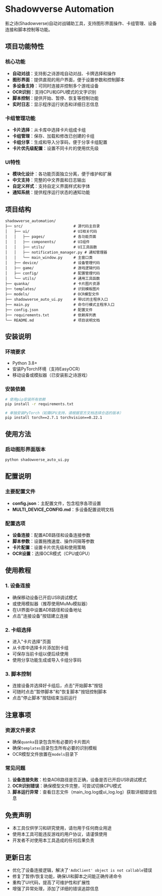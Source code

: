 # Shadowverse Automation

影之诗(Shadowverse)自动对战辅助工具，支持图形界面操作、卡组管理、设备连接和脚本控制等功能。

## 项目功能特性

### 核心功能
- **自动对战**：支持影之诗游戏自动对战、卡牌选择和操作
- **图形界面**：提供直观的用户界面，便于设置参数和控制脚本
- **多设备支持**：可同时连接并控制多个游戏设备
- **OCR识别**：支持CPU和GPU模式的文字识别
- **脚本控制**：提供开始、暂停、恢复等控制功能
- **实时日志**：显示程序运行状态和详细日志信息

### 卡组管理功能
- **卡片选择**：从卡库中选择卡片组成卡组
- **卡组管理**：保存、加载和修改已创建的卡组
- **卡组分享**：生成和导入分享码，便于分享卡组配置
- **卡片优先级配置**：设置不同卡片的使用优先级

### UI特性
- **模块化设计**：各功能页面独立分离，便于维护和扩展
- **中文支持**：完整的中文界面和日志输出
- **自定义样式**：支持自定义界面样式和字体
- **通知系统**：提供程序运行状态的通知功能

## 项目结构

```
shadowverse_automation/
├── src/                       # 源代码主目录
│   ├── ui/                    # UI相关代码
│   │   ├── pages/             # 各功能页面
│   │   ├── components/        # UI组件
│   │   ├── utils/             # UI工具函数
│   │   ├── notification_manager.py # 通知管理器
│   │   └── main_window.py     # 主窗口类
│   ├── device/                # 设备管理代码
│   ├── game/                  # 游戏逻辑代码
│   ├── config/                # 配置管理代码
│   └── utils/                 # 通用工具函数
├── quanka/                    # 卡片图片资源
├── templates/                 # 识别模板图片
├── models/                    # OCR模型文件
├── shadowverse_auto_ui.py     # 带UI的主程序入口
├── main.py                    # 命令行模式主程序入口
├── config.json                # 配置文件
├── requirements.txt           # 依赖库列表
└── README.md                  # 项目说明文档
```

## 安装说明

### 环境要求
- Python 3.8+ 
- 安装PyTorch环境（支持EasyOCR）
- 移动设备或模拟器（已安装影之诗游戏）

### 安装依赖

```bash
# 使用pip安装所有依赖
pip install -r requirements.txt

# 单独安装PyTorch（如需GPU支持，请根据官方文档选择合适的版本）
pip install torch==2.7.1 torchvision==0.22.1
```

## 使用方法

### 启动图形界面版本

```bash
python shadowverse_auto_ui.py
```

## 配置说明

### 主要配置文件
- **config.json**：主配置文件，包含程序各项设置
- **MULTI_DEVICE_CONFIG.md**：多设备配置说明文档

### 配置选项
- **设备连接**：配置ADB路径和设备连接参数
- **脚本参数**：设置拖拽速度、操作间隔等参数
- **卡片配置**：设置卡片优先级和使用策略
- **OCR设置**：选择OCR模式（CPU或GPU）

## 使用教程

### 1. 设备连接
- 确保移动设备已开启USB调试模式
- 或使用模拟器（推荐使用MuMu模拟器）
- 在UI界面中设置ADB路径和设备地址
- 点击"连接设备"按钮建立连接

### 2. 卡组选择
- 进入"卡片选择"页面
- 从卡库中选择卡片添加到卡组
- 可保存当前卡组以便后续使用
- 使用分享功能生成或导入卡组分享码

### 3. 脚本控制
- 连接设备并选择好卡组后，点击"开始脚本"按钮
- 可随时点击"暂停脚本"和"恢复脚本"按钮控制脚本
- 点击"停止脚本"按钮结束当前运行

## 注意事项

### 资源文件要求
- 确保`quanka`目录包含所有必要的卡片图片
- 确保`templates`目录包含所有必要的识别模板
- OCR模型文件放置在`models`目录下

### 常见问题
1. **设备连接失败**：检查ADB路径是否正确，设备是否已开启USB调试模式
2. **OCR识别错误**：确保模型文件完整，可尝试切换CPU模式
3. **脚本运行异常**：查看日志文件（main_log.log或ui_log.log）获取详细错误信息

## 免责声明
- 本工具仅供学习和研究使用，请勿用于任何商业用途
- 使用本工具可能违反游戏的用户协议，请谨慎使用
- 开发者不对使用本工具造成的任何后果负责

## 更新日志
- 优化了设备连接逻辑，解决了`'AdbClient' object is not callable`错误
- 修复了暂停/恢复功能，确保UI和脚本之间能正确传递命令
- 重构了UI代码，提高了可维护性和扩展性
- 增强了异常处理，添加了详细的错误追踪信息
